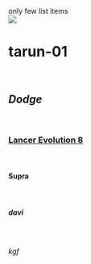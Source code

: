 <html> 
  <head> only few list items <br>
  <title>Favourite Names</title></head>
  <body>
    <img src="C:\Users\LAB1\Pictures\Screenshots\Screenshot.png">
<b><h1> tarun-01 </h1> </b> <br>
<i><h2> Dodge </h2> </i> <br>
<u><h3> Lancer Evolution 8 </h3> </u> <br>
<h4> Supra </h4> <br>
<h5> davi </h5> <br>
<h6>  kgf </h6> <br>
  </body>
</html>

